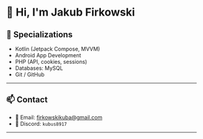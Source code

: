 # 👋 Hi, I'm Jakub Firkowski

## 📱 Specializations

- Kotlin (Jetpack Compose, MVVM)
- Android App Development
- PHP (API, cookies, sessions)
- Databases: MySQL
- Git / GitHub

---

## 📫 Contact

- 📧 Email: [firkowskikuba@gmail.com](mailto:firkowskikuba@gmail.com)
- 💬 Discord: `kubus8917`

---

